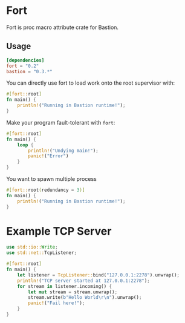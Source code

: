 # Fort

Fort is proc macro attribute crate for Bastion.

## Usage
```toml
[dependencies]
fort = "0.2"
bastion = "0.3.*"
```

You can directly use fort to load work onto the root supervisor with:
```rust
#[fort::root]
fn main() {
    println!("Running in Bastion runtime!");
}
```

Make your program fault-tolerant with `fort`:
```rust
#[fort::root]
fn main() {
    loop {
        println!("Undying main!");
        panic!("Error")
    }
}
```

You want to spawn multiple process
```rust
#[fort::root(redundancy = 3)]
fn main() {
    println!("Running in Bastion runtime!");
}
```

# Example TCP Server

```rust
use std::io::Write;
use std::net::TcpListener;

#[fort::root]
fn main() {
    let listener = TcpListener::bind("127.0.0.1:2278").unwrap();
    println!("TCP server started at 127.0.0.1:2278");
    for stream in listener.incoming() {
        let mut stream = stream.unwrap();
        stream.write(b"Hello World\r\n").unwrap();
        panic!("Fail here!");
    }
}
```

